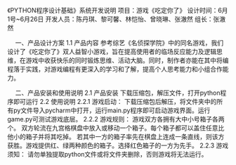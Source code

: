  
《PYTHON程序设计基础》系统开发说明
项目：游戏《吃定你了》
设计时间：6月1号~6月26日
开发人员：陈丹琪、黎可馨、林恺怡、曾晓琳、张澈然
组长：张澈然
 
 
一、产品设计方案
1.1  产品内容
   参考综艺《名侦探学院》中的同名游戏，我们设计了《吃定你了》双人益智小游戏，旨在提高使用者的临场反应能力及逻辑思维，在游戏中收获快乐的同时锻炼思维、活动大脑。同时，制作者亦能在其中将编程落于实践，对游戏编程有更深入的学习和了解，提高个人思考能力和小组合作能力。

 
二、产品安装和使用说明
2.1  产品安装
  下载压缩包，解压文件，打开python程序即可运行
2.2  使用说明
2.2.1 游戏启动：
     下载压缩包后解压，将文件夹中的所有py文件导入pycharm中打开，运行main.py程序即可启动游戏界面。运行game.py可测试游戏底层。
2.2.2 游戏规则：
    游戏双方各拥有大中小号箱子各两个。 双方轮流在九宫格棋盘中放入或移动一个箱子。每个箱子都可以盖住任意比他小的箱子并将其吃掉。 若其中一方的箱子率先在棋盘上连成一条直线，则该方获胜。游戏提供红、绿两种颜色的箱子。选择红色箱子的一方为先手。
2.2.3 游戏须知：
    请勿单独提取python文件或将文件夹删除，否则游戏将无法运行。
